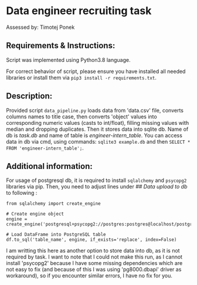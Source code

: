 # Data engineer recruiting task
Assessed by: Timotej Ponek

## Requirements & Instructions:

Script was implemented using Python3.8 language.

For correct behavior of script, please ensure you have installed all needed libraries or install them via ``pip3 install -r requirements.txt``.

## Description:

Provided script ``data_pipeline.py`` loads data from 'data.csv' file, converts columns names to title case, then converts 'object' values into corresponding numeric values (casts to int/float), filling missing values with median and dropping duplicates. Then it stores data into sqlite db. Name of db is *task.db* and name of table is *engineer-intern_table*. You can access data in db via cmd, using commands: ``sqlite3 example.db`` and then ``SELECT * FROM 'engineer-intern_table';``.

## Additional information:

For usage of postgresql db, it is required to install ``sqlalchemy`` and ``psycopg2`` libraries via pip. Then, you need to adjust lines under *## Data upload to db* to following :
```
from sqlalchemy import create_engine

# Create engine object
engine = create_engine('postgresql+psycopg2://postgres:postgres@localhost/postgres')

# Load DataFrame into PostgreSQL table
df.to_sql('table_name', engine, if_exists='replace', index=False)
```

I am writting this here as another option to store data into db, as it is not required by task. I want to note that I could not make this run, as I cannot install 'psycopg2' because I have some missing dependencies which are not easy to fix (and because of this I was using 'pg8000.dbapi' driver as workaround), so if you encounter similar errors, I have no fix for you.
